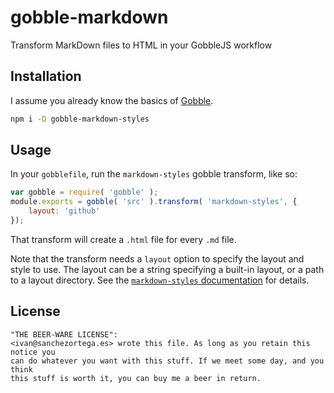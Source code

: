 # gobble-markdown

Transform MarkDown files to HTML in your GobbleJS workflow

## Installation

I assume you already know the basics of [Gobble](https://github.com/gobblejs/gobble).

```bash
npm i -D gobble-markdown-styles
```

## Usage

In your `gobblefile`, run the `markdown-styles` gobble transform, like so:

```javascript
var gobble = require( 'gobble' );
module.exports = gobble( 'src' ).transform( 'markdown-styles', {
	layout: 'github'
});
```

That transform will create a `.html` file for every `.md` file.

Note that the transform needs a `layout` option to specify the layout and style
to use. The layout can be a string specifying a built-in layout, or a path
to a layout directory. See the [`markdown-styles` documentation](https://github.com/mixu/markdown-styles)
for details.

## License

```
"THE BEER-WARE LICENSE":
<ivan@sanchezortega.es> wrote this file. As long as you retain this notice you
can do whatever you want with this stuff. If we meet some day, and you think
this stuff is worth it, you can buy me a beer in return.
```
